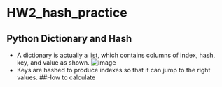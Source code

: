 # HW2_hash_practice
## Python Dictionary and Hash
- A dictionary is actually a list, which contains columns of index, hash, key, and value as shown.
![image](https://github.com/CYchang990148/HW2_hash_practice/assets/161935555/69cfa4c3-0b52-4cfc-a98d-e76853cbff92)
- Keys are hashed to produce indexes so that it can jump to the right values.
##How to calculate 